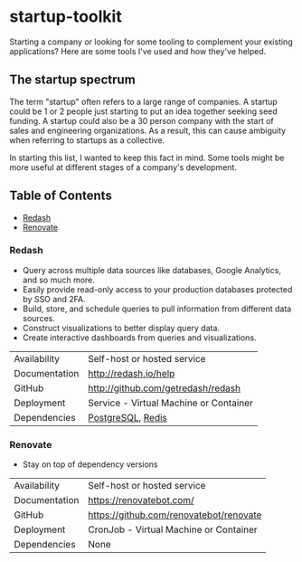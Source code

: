 # startup-toolkit

Starting a company or looking for some tooling to complement your existing applications?
Here are some tools I've used and how they've helped.

## The startup spectrum

The term "startup" often refers to a large range of companies.
A startup could be 1 or 2 people just starting to put an idea together seeking seed funding.
A startup could also be a 30 person company with the start of sales and engineering organizations.
As a result, this can cause ambiguity when referring to startups as a collective.

In starting this list, I wanted to keep this fact in mind.
Some tools might be more useful at different stages of a company's development.

## Table of Contents

- [Redash](#Redash)
- [Renovate](#Renovate)

[postgresql]: https://postgresql.org
[redis]: https://redislabs.com

### Redash

- Query across multiple data sources like databases, Google Analytics, and so much more.
- Easily provide read-only access to your production databases protected by SSO and 2FA.
- Build, store, and schedule queries to pull information from different data sources.
- Construct visualizations to better display query data.
- Create interactive dashboards from queries and visualizations.

|               |                                        |
| :------------ | :------------------------------------- |
| Availability  | Self-host or hosted service            |
| Documentation | http://redash.io/help                  |
| GitHub        | http://github.com/getredash/redash     |
| Deployment    | Service - Virtual Machine or Container |
| Dependencies  | [PostgreSQL][], [Redis][]              |

### Renovate

- Stay on top of dependency versions

|               |                                         |
| :------------ | :-------------------------------------- |
| Availability  | Self-host or hosted service             |
| Documentation | https://renovatebot.com/                |
| GitHub        | https://github.com/renovatebot/renovate |
| Deployment    | CronJob - Virtual Machine or Container  |
| Dependencies  | None                                    |

